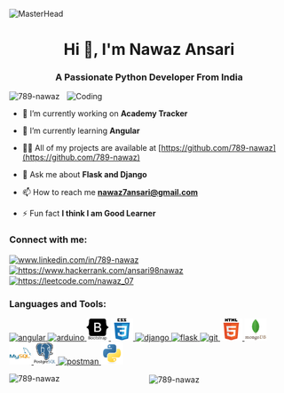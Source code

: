 ![MasterHead](https://media.licdn.com/dms/image/D4D16AQHWLyBbaLmhpQ/profile-displaybackgroundimage-shrink_350_1400/0/1687291535047?e=1698883200&v=beta&t=kYqu7xvXb6bQ4tBR-ERTxjDJj7hubodr80olBXSSD1Q)
<h1 align="center">Hi 👋, I'm Nawaz Ansari</h1>
<h3 align="center">A Passionate Python Developer From India</h3>
<img align="right" alt="Coding" width="400" src="https://media4.giphy.com/media/L8K62iTDkzGX6/giphy.gif">

<p align="left"> <img src="https://komarev.com/ghpvc/?username=789-nawaz&label=Profile%20views&color=0e75b6&style=flat" alt="789-nawaz" /> </p>



- 🔭 I’m currently working on **Academy Tracker**

- 🌱 I’m currently learning **Angular**

- 👨‍💻 All of my projects are available at [https://github.com/789-nawaz](https://github.com/789-nawaz)

- 💬 Ask me about **Flask and Django**

- 📫 How to reach me **nawaz7ansari@gmail.com**

- ⚡ Fun fact **I think I am Good Learner**

<h3 align="left">Connect with me:</h3>
<p align="left">
<a href="https://linkedin.com/in/www.linkedin.com/in/789-nawaz" target="blank"><img align="center" src="https://raw.githubusercontent.com/rahuldkjain/github-profile-readme-generator/master/src/images/icons/Social/linked-in-alt.svg" alt="www.linkedin.com/in/789-nawaz" height="30" width="40" /></a>
<a href="https://www.hackerrank.com/https://www.hackerrank.com/ansari98nawaz" target="blank"><img align="center" src="https://raw.githubusercontent.com/rahuldkjain/github-profile-readme-generator/master/src/images/icons/Social/hackerrank.svg" alt="https://www.hackerrank.com/ansari98nawaz" height="30" width="40" /></a>
<a href="https://www.leetcode.com/https://leetcode.com/nawaz_07" target="blank"><img align="center" src="https://raw.githubusercontent.com/rahuldkjain/github-profile-readme-generator/master/src/images/icons/Social/leet-code.svg" alt="https://leetcode.com/nawaz_07" height="30" width="40" /></a>
</p>

<h3 align="left">Languages and Tools:</h3>
<p align="left"> <a href="https://angular.io" target="_blank" rel="noreferrer"> <img src="https://angular.io/assets/images/logos/angular/angular.svg" alt="angular" width="40" height="40"/> </a> <a href="https://www.arduino.cc/" target="_blank" rel="noreferrer"> <img src="https://cdn.worldvectorlogo.com/logos/arduino-1.svg" alt="arduino" width="40" height="40"/> </a> <a href="https://getbootstrap.com" target="_blank" rel="noreferrer"> <img src="https://raw.githubusercontent.com/devicons/devicon/master/icons/bootstrap/bootstrap-plain-wordmark.svg" alt="bootstrap" width="40" height="40"/> </a> <a href="https://www.w3schools.com/css/" target="_blank" rel="noreferrer"> <img src="https://raw.githubusercontent.com/devicons/devicon/master/icons/css3/css3-original-wordmark.svg" alt="css3" width="40" height="40"/> </a> <a href="https://www.djangoproject.com/" target="_blank" rel="noreferrer"> <img src="https://cdn.worldvectorlogo.com/logos/django.svg" alt="django" width="40" height="40"/> </a> <a href="https://flask.palletsprojects.com/" target="_blank" rel="noreferrer"> <img src="https://www.vectorlogo.zone/logos/pocoo_flask/pocoo_flask-icon.svg" alt="flask" width="40" height="40"/> </a> <a href="https://git-scm.com/" target="_blank" rel="noreferrer"> <img src="https://www.vectorlogo.zone/logos/git-scm/git-scm-icon.svg" alt="git" width="40" height="40"/> </a> <a href="https://www.w3.org/html/" target="_blank" rel="noreferrer"> <img src="https://raw.githubusercontent.com/devicons/devicon/master/icons/html5/html5-original-wordmark.svg" alt="html5" width="40" height="40"/> </a> <a href="https://www.mongodb.com/" target="_blank" rel="noreferrer"> <img src="https://raw.githubusercontent.com/devicons/devicon/master/icons/mongodb/mongodb-original-wordmark.svg" alt="mongodb" width="40" height="40"/> </a> <a href="https://www.mysql.com/" target="_blank" rel="noreferrer"> <img src="https://raw.githubusercontent.com/devicons/devicon/master/icons/mysql/mysql-original-wordmark.svg" alt="mysql" width="40" height="40"/> </a> <a href="https://www.postgresql.org" target="_blank" rel="noreferrer"> <img src="https://raw.githubusercontent.com/devicons/devicon/master/icons/postgresql/postgresql-original-wordmark.svg" alt="postgresql" width="40" height="40"/> </a> <a href="https://postman.com" target="_blank" rel="noreferrer"> <img src="https://www.vectorlogo.zone/logos/getpostman/getpostman-icon.svg" alt="postman" width="40" height="40"/> </a> <a href="https://www.python.org" target="_blank" rel="noreferrer"> <img src="https://raw.githubusercontent.com/devicons/devicon/master/icons/python/python-original.svg" alt="python" width="40" height="40"/> </a> </p>

<div style="display: flex; flex-wrap: wrap; justify-content: space-between;">
    <div style="flex: 1; margin-right: 10px">
        <img align="left" src="https://github-readme-stats.vercel.app/api/top-langs?username=789-nawaz&show_icons=true&locale=en&layout=compact" alt="789-nawaz" />
    </div>
    <div style="flex: 1; margin-right: 10px;">
        <img align="center" src="https://github-readme-stats.vercel.app/api?username=789-nawaz&show_icons=true&locale=en" alt="789-nawaz" width="330" />
    </div>
</div>

